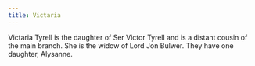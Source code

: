 ```yaml
---
title: Victaria
---
```


Victaria Tyrell is the daughter of Ser Victor Tyrell and is a distant cousin of the main branch. She is the widow of Lord Jon Bulwer. They have one daughter, Alysanne. 


